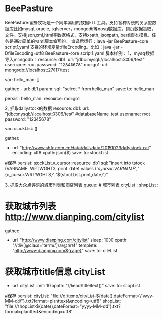 # BeePasture
BeePasture:蜜蜂牧场是一个简单易用的数据ETL工具。支持各种传统的关系型数据库比如mysql, oracle, sqlserver，mongodb等nosql数据库，网页数据抓取，文件。支持json,xml,html等数据格式，支持xpath, jsonpath, beetl脚本模板。任务是通过简单的yaml脚本编写的。
编译后运行：java -jar BeePasture-core script1.yaml
支持的环境变量:fileEncoding。比如：java -jar -DfileEncoding=utf8 BeePasture-core script1.yaml
脚本样例：
1，mysql数据导入mongodb：
resource: 
    db1: 
        url: "jdbc:mysql://localhost:3306/test"
        username: root
        password: "12345678"
    mongo1:
        url: mongodb://localhost:27017/test

var:
    hello_man: []

gather:
    - url: db1
      param: 
          sql: "select * from hello_man"
      save: 
          to: hello_man
        
persist:
    hello_man: 
        resource: mongo1



2, 抓取dailystock的数据
resource: 
    db1: 
        url: "jdbc:mysql://localhost:3306/test"
        #databaseName: test
        username: root
        password: "12345678"

var:
  stockList: []

gather:
  - url: "http://www.shfe.com.cn/data/dailydata/20151029dailystock.dat"
    encoding: utf8
    xpath: json($)
    save: 
      to: stockList

#保存
persist:
    stockList.o_cursor: 
        resource: db1
        sql: "insert into tstock (VARNAME, WRTWGHTS, print_date) values ('${o_cursor.VARNAME}', '${o_cursor.WRTWGHTS}', '${stockList.print_date}')"


3, 抓取大众点评网的城市列表和商店列表
queue:
    # 城市列表
    cityList :
    shopList :
# 获取城市列表 http://www.dianping.com/citylist
gather:
  - url: "http://www.dianping.com/citylist"
    sleep: 1000
    xpath: "//div[@class='terms']/a/@href"
    templete: "http://www.dianping.com${page}"
    save: 
      to: cityList
# 获取城市title信息 cityList
  - url: cityList
    limit: 10
    xpath: "//head/title/text()"
    save: 
      to: shopList


#保存
persist:
    cityList: "file://d:/temp/cityList-${date(),dateFormat=\"yyyy-MM-dd\"}.txt?format=planttext&encoding=utf8"
    shopList: "file://shopList-${date(),dateFormat=\"yyyy-MM-dd\"}.txt?format=planttext&encoding=utf8"
